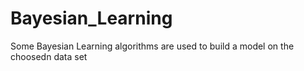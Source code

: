 # Bayesian_Learning
Some Bayesian Learning algorithms are used to build a model on the choosedn data set
